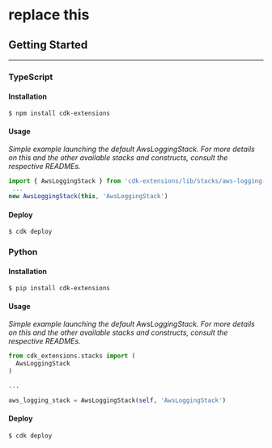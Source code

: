 # replace this


## Getting Started
___

### TypeScript

#### Installation
```shell
$ npm install cdk-extensions
```

#### Usage
<i>Simple example launching the default AwsLoggingStack. For more details on this and the other available stacks and constructs, consult the respective READMEs.</i>
```TypeScript
import { AwsLoggingStack } from 'cdk-extensions/lib/stacks/aws-logging-stack';
 ...
new AwsLoggingStack(this, 'AwsLoggingStack')

```

#### Deploy
```shell
$ cdk deploy
```

### Python

#### Installation
```shell
$ pip install cdk-extensions
```
#### Usage
<i>Simple example launching the default AwsLoggingStack. For more details on this and the other available stacks and constructs, consult the respective READMEs.</i>
```Python
from cdk_extensions.stacks import (
  AwsLoggingStack
)

...

aws_logging_stack = AwsLoggingStack(self, 'AwsLoggingStack')
```

#### Deploy
```shell
$ cdk deploy
```
